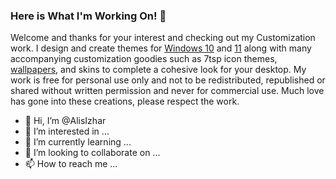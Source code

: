 ### Here is What I'm Working On! 👋

Welcome and thanks for your interest and checking out my Customization work.  I design and create themes for [Windows 10](https://github.com/AlisIzhar) and [11](https://github.com/AlisIzhar) along with many accompanying customization goodies such as 7tsp icon themes, [wallpapers](https://github.com/AlisIzhar), and skins to complete a cohesive look for your desktop.  My work is free for personal use only and not to be redistributed, republished or shared without written permission and never for commercial use.  Much love has gone into these creations, please respect the work.


- 👋 Hi, I’m @AlisIzhar
- 👀 I’m interested in ...
- 🌱 I’m currently learning ...
- 💞️ I’m looking to collaborate on ...
- 📫 How to reach me ...

<!---
AlisIzhar/AlisIzhar is a ✨ special ✨ repository because its `README.md` (this file) appears on your GitHub profile.
You can click the Preview link to take a look at your changes.
--->
